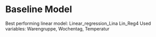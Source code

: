 # Baseline Model

Best performing linear model: Linear_regression_Lina Lin_Reg4
Used variables: Warengruppe, Wochentag, Temperatur
